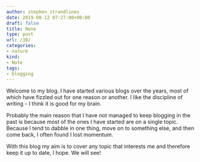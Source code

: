 ```yaml
---
author: stephen_strandlines
date: 2019-08-12 07:27:00+00:00
draft: false
title: None
type: post
url: /38/
categories:
- nature
kind:
- Note
tags:
- blogging
---
```





Welcome to my blog. I have started various blogs over the years, most of which have fizzled out for one reason or another. I like the discipline of writing - I think it is good for my brain.







Probably the main reason that I have not managed to keep blogging in the past is because most of the ones I have started are on a single topic. Because I tend to dabble in one thing, move on to something else, and then come back, I often found I lost momentum.







With this blog my aim is to cover any topic that interests me and therefore keep it up to date, I hope. We will see!



